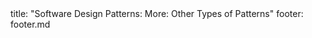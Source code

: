 <frontmatter>
title: "Software Design Patterns: More: Other Types of Patterns"
footer: footer.md
</frontmatter>

<include src="navbar.md" boilerplate />

<include src="unit-inPage-asFlat.md" boilerplate />